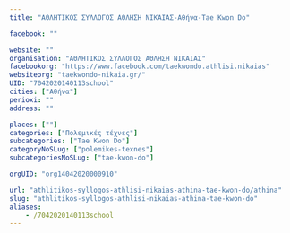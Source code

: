 ```yaml
---
title: "ΑΘΛΗΤΙΚΟΣ ΣΥΛΛΟΓΟΣ ΑΘΛΗΣΗ ΝΙΚΑΙΑΣ-Αθήνα-Tae Kwon Do"

facebook: ""

website: ""
organisation: "ΑΘΛΗΤΙΚΟΣ ΣΥΛΛΟΓΟΣ ΑΘΛΗΣΗ ΝΙΚΑΙΑΣ"
facebookorg: "https://www.facebook.com/taekwondo.athlisi.nikaias"
websiteorg: "taekwondo-nikaia.gr/"
UID: "7042020140113school"
cities: ["Αθήνα"]
perioxi: ""
address: ""

places: [""]
categories: ["Πολεμικές τέχνες"]
subcategories: ["Tae Kwon Do"]
categoryNoSLug: ["polemikes-texnes"]
subcategoriesNoSLug: ["tae-kwon-do"]

orgUID: "org14042020000910"

url: "athlitikos-syllogos-athlisi-nikaias-athina-tae-kwon-do/athina"
slug: "athlitikos-syllogos-athlisi-nikaias-athina-tae-kwon-do"
aliases:
    - /7042020140113school
---
```





